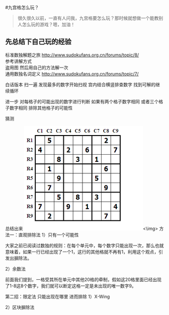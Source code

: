 #九宫格怎么玩？
>很久很久以前，一直有人问我，九宫格要怎么玩？那时候就想做一个能教别人怎么玩的游戏？嗯，加油！

## 先总结下自己玩的经验
标准数独解题之旅 http://www.sudokufans.org.cn/forums/topic/8/<br>
参考讲解方式<br>
盗用图 然后用自己的方法解一次<br>
通用数独名词定义 http://www.sudokufans.org.cn/forums/topic/7/<br>

白话版本
扫一遍 发现最多的数字开始扫视
宫内结合横竖排查数字 找到可解的继续循环

进一步 对每格子的可能出现的数字进行判断  如果有两个格子数字相同 或者三个格子数字相同 排除其他格子的可能性

猜测 

总结出来
<img src = post-2-1273929055.png><\img>
方法一：直观排除法 
1）只有一个可能性

大家之前已阅读过数独的规则：在每个单元中，每个数字只能出现一次，那么也就意味着，如果一行已经出现了一个1，这行的其他格就不再有1，利用这个观点，引发出摒除法。


2）余数法

前面我们提到，一格受其所在单元中其他20格的牵制，假如这20格里面已经出现了1-8这8个数字，我们就可以断定这格一定是未出现的唯一数字9。

第二招：限定法 只能出现在哪里 进而排除
1）X-Wing

2）区块摒除法